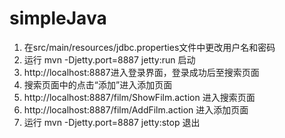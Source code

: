 # simpleJava
1. 在src/main/resources/jdbc.properties文件中更改用户名和密码
2. 运行  mvn -Djetty.port=8887 jetty:run 启动
3. http://localhost:8887进入登录界面，登录成功后至搜索页面
4. 搜索页面中的点击“添加”进入添加页面
5. http://localhost:8887/film/ShowFilm.action 进入搜索页面
6. http://localhost:8887/film/AddFilm.action 进入添加页面
7. 运行  mvn -Djetty.port=8887 jetty:stop 退出